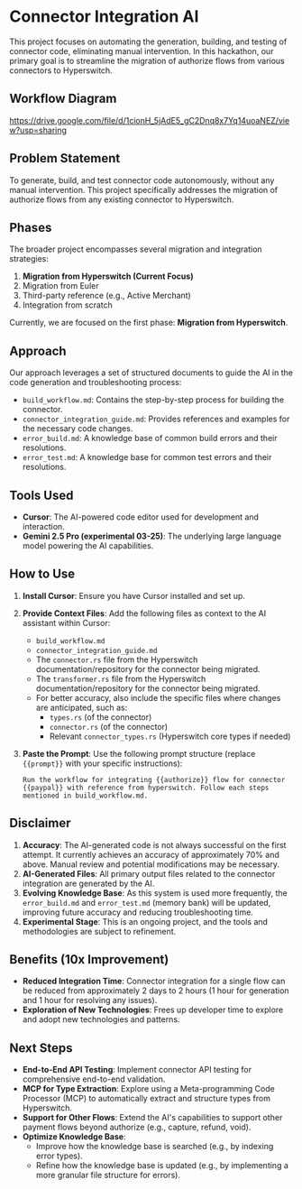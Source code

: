 # Connector Integration AI

This project focuses on automating the generation, building, and testing of connector code, eliminating manual intervention. 
In this hackathon, our primary goal is to streamline the migration of authorize flows from various connectors to Hyperswitch.

## Workflow Diagram 

https://drive.google.com/file/d/1cionH_5jAdE5_gC2Dnq8x7Yq14uoaNEZ/view?usp=sharing

## Problem Statement

To generate, build, and test connector code autonomously, without any manual intervention. This project specifically addresses the migration of authorize flows from any existing connector to Hyperswitch.

## Phases

The broader project encompasses several migration and integration strategies:

1.  **Migration from Hyperswitch (Current Focus)**
2.  Migration from Euler
3.  Third-party reference (e.g., Active Merchant)
4.  Integration from scratch

Currently, we are focused on the first phase: **Migration from Hyperswitch**.

## Approach

Our approach leverages a set of structured documents to guide the AI in the code generation and troubleshooting process:

*   `build_workflow.md`: Contains the step-by-step process for building the connector.
*   `connector_integration_guide.md`: Provides references and examples for the necessary code changes.
*   `error_build.md`: A knowledge base of common build errors and their resolutions.
*   `error_test.md`: A knowledge base for common test errors and their resolutions.

## Tools Used

*   **Cursor**: The AI-powered code editor used for development and interaction.
*   **Gemini 2.5 Pro (experimental 03-25)**: The underlying large language model powering the AI capabilities.

## How to Use

1.  **Install Cursor**: Ensure you have Cursor installed and set up.
2.  **Provide Context Files**: Add the following files as context to the AI assistant within Cursor:
    *   `build_workflow.md`
    *   `connector_integration_guide.md`
    *   The `connector.rs` file from the Hyperswitch documentation/repository for the connector being migrated.
    *   The `transformer.rs` file from the Hyperswitch documentation/repository for the connector being migrated.
    *   For better accuracy, also include the specific files where changes are anticipated, such as:
        *   `types.rs` (of the connector)
        *   `connector.rs` (of the connector)
        *   Relevant `connector_types.rs` (Hyperswitch core types if needed)
3.  **Paste the Prompt**: Use the following prompt structure (replace `{{prompt}}` with your specific instructions):

    ```
    Run the workflow for integrating {{authorize}} flow for connector {{paypal}} with reference from hyperswitch. Follow each steps mentioned in build_workflow.md.
    ```

## Disclaimer

1.  **Accuracy**: The AI-generated code is not always successful on the first attempt. It currently achieves an accuracy of approximately 70% and above. Manual review and potential modifications may be necessary.
2.  **AI-Generated Files**: All primary output files related to the connector integration are generated by the AI.
3.  **Evolving Knowledge Base**: As this system is used more frequently, the `error_build.md` and `error_test.md` (memory bank) will be updated, improving future accuracy and reducing troubleshooting time.
4.  **Experimental Stage**: This is an ongoing project, and the tools and methodologies are subject to refinement.

## Benefits (10x Improvement)

*   **Reduced Integration Time**: Connector integration for a single flow can be reduced from approximately 2 days to 2 hours (1 hour for generation and 1 hour for resolving any issues).
*   **Exploration of New Technologies**: Frees up developer time to explore and adopt new technologies and patterns.

## Next Steps

*   **End-to-End API Testing**: Implement connector API testing for comprehensive end-to-end validation.
*   **MCP for Type Extraction**: Explore using a Meta-programming Code Processor (MCP) to automatically extract and structure types from Hyperswitch.
*   **Support for Other Flows**: Extend the AI's capabilities to support other payment flows beyond authorize (e.g., capture, refund, void).
*   **Optimize Knowledge Base**:
    *   Improve how the knowledge base is searched (e.g., by indexing error types).
    *   Refine how the knowledge base is updated (e.g., by implementing a more granular file structure for errors). 